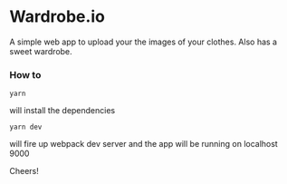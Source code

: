 # Wardrobe.io


A simple web app to upload your the images of your clothes.
Also has a sweet wardrobe.

### How to
```
yarn
```
will install the dependencies
```
yarn dev
```
will fire up webpack dev server and the app will be running on
localhost 9000

Cheers!
